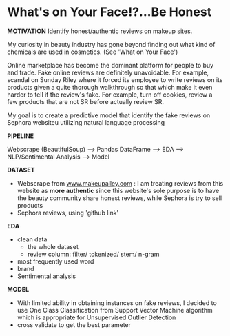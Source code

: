 # What's on Your Face!?...Be Honest

**MOTIVATION**
Identify honest/authentic reviews on makeup sites.

My curiosity in beauty industry has gone beyond finding out what kind of chemicals are used in cosmetics. (See 'What on Your Face')

Online marketplace has become the dominant platform for people to buy and trade. Fake online reviews are definitely unavoidable. 
For example, scandal on Sunday Riley where it forced its employee to write reviews on its products given a quite thorough walkthrough so that which make it even harder to tell if the review's fake. For example, turn off cookies, review a few products that are not SR before actually review SR. 

My goal is to create a predictive model that identify the fake reviews on Sephora websiteu utilizing natural language processing 

**PIPELINE**

Webscrape (BeautifulSoup) --> Pandas DataFrame --> EDA --> NLP/Sentimental Analysis --> Model

**DATASET**

- Webscrape from www.makeupalley.com : I am treating reviews from this website as **more authentic** since this website's sole purpose is to have the beauty community share honest reviews, while Sephora is try to sell products 
- Sephora reviews, using 'github link'

**EDA**
- clean data
    - the whole dataset
    - review column: filter/ tokenized/ stem/ n-gram
- most frequently used word
- brand
- Sentimental analysis


**MODEL**

- With limited ability in obtaining instances on fake reviews, I decided to use One Class Classification from Support Vector Machine algorithm which is appropriate for Unsupervised Outlier Detection
- cross validate to get the best parameter

